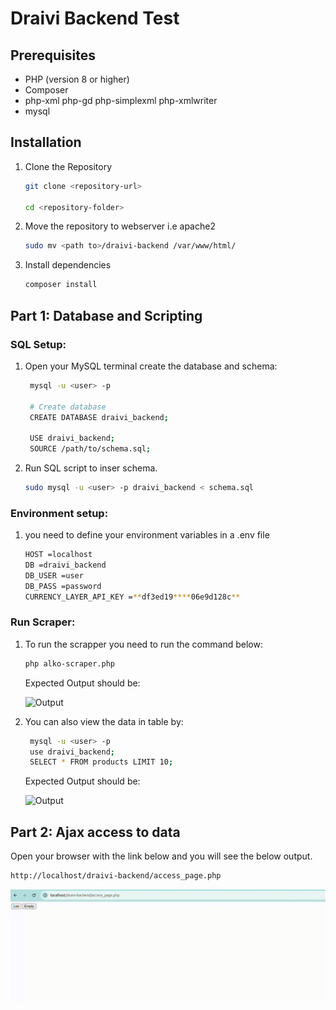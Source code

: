 # Draivi Backend Test

## Prerequisites

- PHP (version 8 or higher)
- Composer
- php-xml php-gd php-simplexml php-xmlwriter
- mysql

## Installation

1. Clone the Repository

   ```bash
   git clone <repository-url>

   cd <repository-folder>
   ```
2. Move the repository to webserver i.e apache2
    ```bash
    sudo mv <path to>/draivi-backend /var/www/html/

    ```

3. Install dependencies
    ```bash
   composer install
   ```


## Part 1: Database and Scripting



### SQL Setup:
1. Open your MySQL terminal create the database and schema:

   ```bash
    mysql -u <user> -p

    # Create database
    CREATE DATABASE draivi_backend;

    USE draivi_backend;
    SOURCE /path/to/schema.sql;
    ```
2. Run SQL script to inser schema.
    ```bash
    sudo mysql -u <user> -p draivi_backend < schema.sql
    ```
### Environment setup:

1. you need to define your environment variables in a .env file

    ```bash
    HOST =localhost
    DB =draivi_backend
    DB_USER =user  
    DB_PASS =password
    CURRENCY_LAYER_API_KEY =**df3ed19****06e9d128c**
    ```
### Run Scraper:

1. To run the scrapper you need to run the command below:

    ```bash
    php alko-scraper.php
    ```
    Expected Output should be:

    ![Output](images/scrapper-output.png)

2. You can also view the data in table by:

   ```bash
    mysql -u <user> -p
    use draivi_backend;
    SELECT * FROM products LIMIT 10;
    ```
    Expected Output should be:

    ![Output](images/table-output.png)


## Part 2: Ajax access to data

Open your browser with the link below and you will see the below output.
```bash
http://localhost/draivi-backend/access_page.php
```

![Output](images/access_page.gif)


